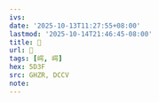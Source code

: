 ```yaml
---
ivs:
date: '2025-10-13T11:27:55+08:00'
lastmod: '2025-10-14T21:46:45-08:00'
title: 󰚢
url: 󰚢
tags: [崿, 崿]
hex: 5D3F
src: GHZR, DCCV
note:
---
```


